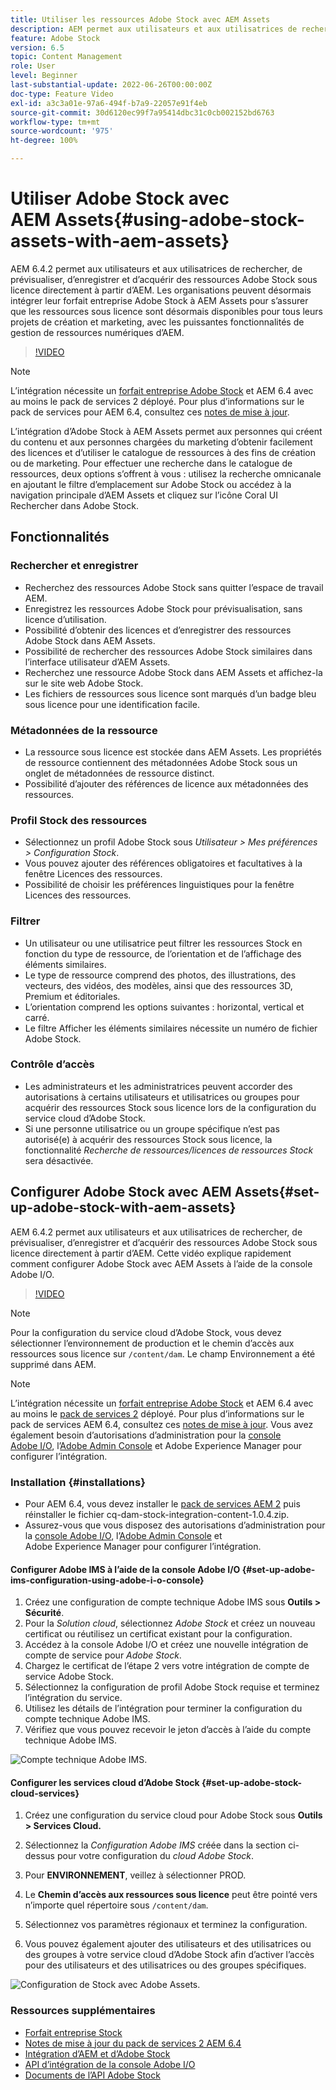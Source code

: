 ```yaml
---
title: Utiliser les ressources Adobe Stock avec AEM Assets
description: AEM permet aux utilisateurs et aux utilisatrices de rechercher, de prévisualiser, d’enregistrer et d’acquérir des ressources Adobe Stock sous licence directement à partir d’AEM. Les organisations peuvent désormais intégrer leur forfait entreprise Adobe Stock à AEM Assets pour s’assurer que les ressources sous licence sont désormais disponibles pour tous leurs projets de création et marketing, avec les puissantes fonctionnalités de gestion de ressources numériques d’AEM.
feature: Adobe Stock
version: 6.5
topic: Content Management
role: User
level: Beginner
last-substantial-update: 2022-06-26T00:00:00Z
doc-type: Feature Video
exl-id: a3c3a01e-97a6-494f-b7a9-22057e91f4eb
source-git-commit: 30d6120ec99f7a95414dbc31c0cb002152bd6763
workflow-type: tm+mt
source-wordcount: '975'
ht-degree: 100%

---
```


# Utiliser Adobe Stock avec AEM Assets{#using-adobe-stock-assets-with-aem-assets}

AEM 6.4.2 permet aux utilisateurs et aux utilisatrices de rechercher, de prévisualiser, d’enregistrer et d’acquérir des ressources Adobe Stock sous licence directement à partir d’AEM. Les organisations peuvent désormais intégrer leur forfait entreprise Adobe Stock à AEM Assets pour s’assurer que les ressources sous licence sont désormais disponibles pour tous leurs projets de création et marketing, avec les puissantes fonctionnalités de gestion de ressources numériques d’AEM.

>[!VIDEO](https://video.tv.adobe.com/v/24678?quality=12&learn=on)

>[!NOTE]
>
>L’intégration nécessite un [forfait entreprise Adobe Stock](https://landing.adobe.com/en/na/products/creative-cloud/ctir-4625-stock-for-enterprise/index.html) et AEM 6.4 avec au moins le pack de services 2 déployé. Pour plus d’informations sur le pack de services pour AEM 6.4, consultez ces [notes de mise à jour](https://helpx.adobe.com/fr/experience-manager/6-4/release-notes/sp-release-notes.html).

L’intégration d’Adobe Stock à AEM Assets permet aux personnes qui créent du contenu et aux personnes chargées du marketing d’obtenir facilement des licences et d’utiliser le catalogue de ressources à des fins de création ou de marketing. Pour effectuer une recherche dans le catalogue de ressources, deux options s’offrent à vous : utilisez la recherche omnicanale en ajoutant le filtre d’emplacement sur Adobe Stock ou accédez à la navigation principale d’AEM Assets et cliquez sur l’icône Coral UI Rechercher dans Adobe Stock.

## Fonctionnalités

### Rechercher et enregistrer

* Recherchez des ressources Adobe Stock sans quitter l’espace de travail AEM.
* Enregistrez les ressources Adobe Stock pour prévisualisation, sans licence d’utilisation.
* Possibilité d’obtenir des licences et d’enregistrer des ressources Adobe Stock dans AEM Assets.
* Possibilité de rechercher des ressources Adobe Stock similaires dans l’interface utilisateur d’AEM Assets.
* Recherchez une ressource Adobe Stock dans AEM Assets et affichez-la sur le site web Adobe Stock.
* Les fichiers de ressources sous licence sont marqués d’un badge bleu sous licence pour une identification facile.

### Métadonnées de la ressource

* La ressource sous licence est stockée dans AEM Assets. Les propriétés de ressource contiennent des métadonnées Adobe Stock sous un onglet de métadonnées de ressource distinct.
* Possibilité d’ajouter des références de licence aux métadonnées des ressources.

### Profil Stock des ressources

* Sélectionnez un profil Adobe Stock sous *Utilisateur > Mes préférences > Configuration Stock*.
* Vous pouvez ajouter des références obligatoires et facultatives à la fenêtre Licences des ressources.
* Possibilité de choisir les préférences linguistiques pour la fenêtre Licences des ressources.

### Filtrer

* Un utilisateur ou une utilisatrice peut filtrer les ressources Stock en fonction du type de ressource, de l’orientation et de l’affichage des éléments similaires.
* Le type de ressource comprend des photos, des illustrations, des vecteurs, des vidéos, des modèles, ainsi que des ressources 3D, Premium et éditoriales.
* L’orientation comprend les options suivantes : horizontal, vertical et carré.
* Le filtre Afficher les éléments similaires nécessite un numéro de fichier Adobe Stock.

### Contrôle d’accès

* Les administrateurs et les administratrices peuvent accorder des autorisations à certains utilisateurs et utilisatrices ou groupes pour acquérir des ressources Stock sous licence lors de la configuration du service cloud d’Adobe Stock.
* Si une personne utilisatrice ou un groupe spécifique n’est pas autorisé(e) à acquérir des ressources Stock sous licence, la fonctionnalité *Recherche de ressources/licences de ressources Stock* sera désactivée.

## Configurer Adobe Stock avec AEM Assets{#set-up-adobe-stock-with-aem-assets}

AEM 6.4.2 permet aux utilisateurs et aux utilisatrices de rechercher, de prévisualiser, d’enregistrer et d’acquérir des ressources Adobe Stock sous licence directement à partir d’AEM. Cette vidéo explique rapidement comment configurer Adobe Stock avec AEM Assets à l’aide de la console Adobe I/O.

>[!VIDEO](https://video.tv.adobe.com/v/25043?quality=12&learn=on)

>[!NOTE]
>
>Pour la configuration du service cloud d’Adobe Stock, vous devez sélectionner l’environnement de production et le chemin d’accès aux ressources sous licence sur `/content/dam`. Le champ Environnement a été supprimé dans AEM.

>[!NOTE]
>
>L’intégration nécessite un [forfait entreprise Adobe Stock](https://landing.adobe.com/en/na/products/creative-cloud/ctir-4625-stock-for-enterprise/index.html) et AEM 6.4 avec au moins le [pack de services 2](https://experience.adobe.com/#/downloads/content/software-distribution/en/aem.html?fulltext=AEM*+6*+4*+Service*+Pack*&amp;2_group.propertyvalues.property=.%2Fjcr%3Acontent%2Fmetadata%2Fdc%3Aversion&amp;2_group.propertyvalues.operation=equals&amp;2_group.propertyvalues.0_values=target-version%3Aaem%2F6-4&amp;3_group.propertyvalues.property=.%2Fjcr%3Acontent%2Fmetadata%2Fdc%3AsoftwareType&amp;3_group.propertyvalues.operation=equals&amp;3_group.propertyvalues.0_values=software-type%3Aservice-and-cumulative-fix&amp;orderby=%40jcr%3Acontent%2Fmetadata%2Fdc%3Atitle&amp;orderby.sort=asc&amp;layout=list&amp;p.offset=0&amp;p.limit=24) déployé. Pour plus d’informations sur le pack de services AEM 6.4, consultez ces [notes de mise à jour](https://helpx.adobe.com/fr/experience-manager/6-4/release-notes/sp-release-notes.html). Vous avez également besoin d’autorisations d’administration pour la [console Adobe I/O](https://console.adobe.io/), l’[Adobe Admin Console](https://adminconsole.adobe.com/) et Adobe Experience Manager pour configurer l’intégration.

### Installation {#installations}

* Pour AEM 6.4, vous devez installer le [pack de services AEM 2](https://experience.adobe.com/#/downloads/content/software-distribution/en/aem.html?fulltext=AEM*+6*+4*+Service*+Pack*&amp;2_group.propertyvalues.property=.%2Fjcr%3Acontent%2Fmetadata%2Fdc%3Aversion&amp;2_group.propertyvalues.operation=equals&amp;2_group.propertyvalues.0_values=target-version%3Aaem%2F6-4&amp;3_group.propertyvalues.property=.%2Fjcr%3Acontent%2Fmetadata%2Fdc%3AsoftwareType&amp;3_group.propertyvalues.operation=equals&amp;3_group.propertyvalues.0_values=software-type%3Aservice-and-cumulative-fix&amp;orderby=%40jcr%3Acontent%2Fmetadata%2Fdc%3Atitle&amp;orderby.sort=asc&amp;layout=list&amp;p.offset=0&amp;p.limit=24) puis réinstaller le fichier cq-dam-stock-integration-content-1.0.4.zip.
* Assurez-vous que vous disposez des autorisations d’administration pour la [console Adobe I/O](https://console.adobe.io/), l’[Adobe Admin Console](https://adminconsole.adobe.com/) et Adobe Experience Manager pour configurer l’intégration.

#### Configurer Adobe IMS à l’aide de la console Adobe I/O {#set-up-adobe-ims-configuration-using-adobe-i-o-console}

1. Créez une configuration de compte technique Adobe IMS sous **Outils > Sécurité**.
2. Pour la *Solution cloud*, sélectionnez *Adobe Stock* et créez un nouveau certificat ou réutilisez un certificat existant pour la configuration.
3. Accédez à la console Adobe I/O et créez une nouvelle intégration de compte de service pour *Adobe Stock*.
4. Chargez le certificat de l’étape 2 vers votre intégration de compte de service Adobe Stock.
5. Sélectionnez la configuration de profil Adobe Stock requise et terminez l’intégration du service.
6. Utilisez les détails de l’intégration pour terminer la configuration du compte technique Adobe IMS.
7. Vérifiez que vous pouvez recevoir le jeton d’accès à l’aide du compte technique Adobe IMS.

![Compte technique Adobe IMS.](assets/screen_shot_2018-10-22at12219pm.png)

#### Configurer les services cloud d’Adobe Stock {#set-up-adobe-stock-cloud-services}

1. Créez une configuration du service cloud pour Adobe Stock sous **Outils > Services Cloud.**
2. Sélectionnez la *Configuration Adobe IMS* créée dans la section ci-dessus pour votre configuration du *cloud Adobe Stock*.

3. Pour **ENVIRONNEMENT**, veillez à sélectionner PROD.
4. Le **Chemin d’accès aux ressources sous licence** peut être pointé vers n’importe quel répertoire sous `/content/dam`.
5. Sélectionnez vos paramètres régionaux et terminez la configuration.
6. Vous pouvez également ajouter des utilisateurs et des utilisatrices ou des groupes à votre service cloud d’Adobe Stock afin d’activer l’accès pour des utilisateurs et des utilisatrices ou des groupes spécifiques.

![Configuration de Stock avec Adobe Assets.](assets/screen_shot_2018-10-22at12425pm.png)

### Ressources supplémentaires

* [Forfait entreprise Stock](https://landing.adobe.com/en/na/products/creative-cloud/ctir-4625-stock-for-enterprise/index.html)
* [Notes de mise à jour du pack de services 2 AEM 6.4](https://experienceleague.adobe.com/docs/experience-manager-65/release-notes/release-notes.html?lang=fr)
* [Intégration d’AEM et d’Adobe Stock](https://experienceleague.adobe.com/docs/experience-manager-65/assets/using/aem-assets-adobe-stock.html?lang=fr)
* [API d’intégration de la console Adobe I/O](https://www.adobe.io/apis/cloudplatform/console/authentication/gettingstarted.html)
* [Documents de l’API Adobe Stock](https://www.adobe.io/apis/creativecloud/stock/docs.html)
